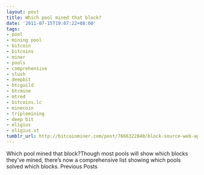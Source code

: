 ```yaml
---
layout: post
title: Which pool mined that block?
date: '2011-07-15T19:07:22+08:00'
tags:
- pool
- mining pool
- bitcoin
- bitcoins
- miner
- pools
- comprehensive
- slush
- deepbit
- btcguild
- btcmine
- mtred
- bitcoins.lc
- minecoin
- triplemining
- deep bit
- eligius
- eligius.st
tumblr_url: http://bitcoinminer.com/post/7666322840/block-source-web-app
---
```

Which pool mined that block?Though most pools will show which blocks they’ve mined, there’s now a comprehensive list showing which pools solved which blocks.
Previous Posts
